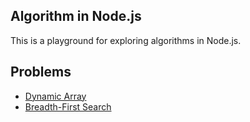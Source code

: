 ## Algorithm in Node.js

This is a playground for exploring algorithms in Node.js.

## Problems

- [Dynamic Array](https://github.com/vespaiach/algorithm-in-nodejs/tree/master/dynamic-array)
- [Breadth-First Search](https://github.com/vespaiach/algorithm-in-nodejs/tree/master/breadth-first)